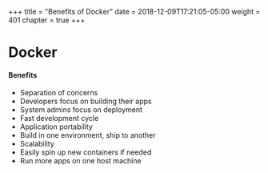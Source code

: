 +++
title = "Benefits of Docker"
date = 2018-12-09T17:21:05-05:00
weight = 401
chapter = true
+++

# Docker

#### Benefits

* Separation of concerns
* Developers focus on building their apps 
* System admins focus on deployment
* Fast development cycle
* Application portability
* Build in one environment, ship to another
* Scalability
* Easily spin up new containers if needed
* Run more apps on one host machine
